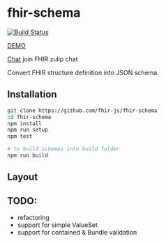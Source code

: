 fhir-schema
=======


[![Build Status](https://travis-ci.org/fhir-js/fhir-schema.svg)](https://travis-ci.org/fhir-js/fhir-schema)

[DEMO](http://niquola.github.io/fhir-schema/#/)

[Chat](zulip.fhir.me) join FHIR zulip chat

Convert FHIR structure definition into JSON schema.

## Installation


```sh
git clone https://github.com/fhir-js/fhir-schema
cd fhir-schema
npm install
npm run setup
npm test

# to build schemas into build folder
npm run build
```

## Layout




## TODO:

* refactoring
* support for simple ValueSet
* support for contained & Bundle validation
